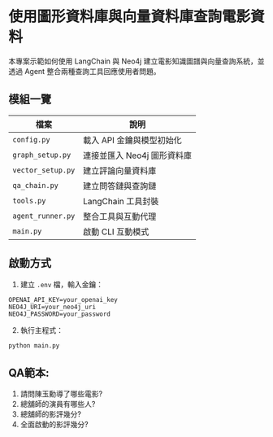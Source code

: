 # 使用圖形資料庫與向量資料庫查詢電影資料

本專案示範如何使用 LangChain 與 Neo4j 建立電影知識圖譜與向量查詢系統，並透過 Agent 整合兩種查詢工具回應使用者問題。

## 模組一覽

| 檔案 | 說明 |
|------|------|
| `config.py` | 載入 API 金鑰與模型初始化 |
| `graph_setup.py` | 連接並匯入 Neo4j 圖形資料庫 |
| `vector_setup.py` | 建立評論向量資料庫 |
| `qa_chain.py` | 建立問答鏈與查詢鏈 |
| `tools.py` | LangChain 工具封裝 |
| `agent_runner.py` | 整合工具與互動代理 |
| `main.py` | 啟動 CLI 互動模式 |

## 啟動方式

1. 建立 `.env` 檔，輸入金鑰：
```
OPENAI_API_KEY=your_openai_key
NEO4J_URI=your_neo4j_uri
NEO4J_PASSWORD=your_password
```

2. 執行主程式：
```bash
python main.py
```

## QA範本:
1. 請問陳玉勳導了哪些電影?
2. 總舖師的演員有哪些人?
3. 總舖師的影評幾分?
4. 全面啟動的影評幾分?

